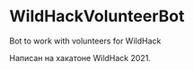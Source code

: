 # WildHackVolunteerBot
Bot to work with volunteers for WildHack

Написан на хакатоне WildHack 2021.
